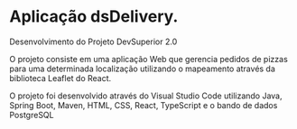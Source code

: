 # Aplicação dsDelivery.

Desenvolvimento do Projeto DevSuperior 2.0

O projeto consiste em uma aplicação Web que gerencia pedidos de pizzas para uma determinada localização utilizando o mapeamento através da biblioteca Leaflet do React.

O projeto foi desenvolvido através do Visual Studio Code utilizando Java, Spring Boot, Maven, HTML, CSS, React, TypeScript e o bando de dados PostgreSQL

